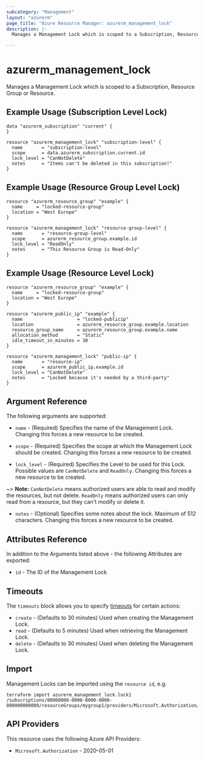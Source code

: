 ```yaml
---
subcategory: "Management"
layout: "azurerm"
page_title: "Azure Resource Manager: azurerm_management_lock"
description: |-
  Manages a Management Lock which is scoped to a Subscription, Resource Group or Resource.

---
```


# azurerm_management_lock

Manages a Management Lock which is scoped to a Subscription, Resource Group or Resource.

## Example Usage (Subscription Level Lock)

```hcl
data "azurerm_subscription" "current" {
}

resource "azurerm_management_lock" "subscription-level" {
  name       = "subscription-level"
  scope      = data.azurerm_subscription.current.id
  lock_level = "CanNotDelete"
  notes      = "Items can't be deleted in this subscription!"
}
```

## Example Usage (Resource Group Level Lock)

```hcl
resource "azurerm_resource_group" "example" {
  name     = "locked-resource-group"
  location = "West Europe"
}

resource "azurerm_management_lock" "resource-group-level" {
  name       = "resource-group-level"
  scope      = azurerm_resource_group.example.id
  lock_level = "ReadOnly"
  notes      = "This Resource Group is Read-Only"
}
```

## Example Usage (Resource Level Lock)

```hcl
resource "azurerm_resource_group" "example" {
  name     = "locked-resource-group"
  location = "West Europe"
}

resource "azurerm_public_ip" "example" {
  name                    = "locked-publicip"
  location                = azurerm_resource_group.example.location
  resource_group_name     = azurerm_resource_group.example.name
  allocation_method       = "Static"
  idle_timeout_in_minutes = 30
}

resource "azurerm_management_lock" "public-ip" {
  name       = "resource-ip"
  scope      = azurerm_public_ip.example.id
  lock_level = "CanNotDelete"
  notes      = "Locked because it's needed by a third-party"
}
```

## Argument Reference

The following arguments are supported:

* `name` - (Required) Specifies the name of the Management Lock. Changing this forces a new resource to be created.

* `scope` - (Required) Specifies the scope at which the Management Lock should be created. Changing this forces a new resource to be created.

* `lock_level` - (Required) Specifies the Level to be used for this Lock. Possible values are `CanNotDelete` and `ReadOnly`. Changing this forces a new resource to be created.

~> **Note:** `CanNotDelete` means authorized users are able to read and modify the resources, but not delete. `ReadOnly` means authorized users can only read from a resource, but they can't modify or delete it.

* `notes` - (Optional) Specifies some notes about the lock. Maximum of 512 characters. Changing this forces a new resource to be created.

## Attributes Reference

In addition to the Arguments listed above - the following Attributes are exported:

* `id` - The ID of the Management Lock

## Timeouts

The `timeouts` block allows you to specify [timeouts](https://www.terraform.io/language/resources/syntax#operation-timeouts) for certain actions:

* `create` - (Defaults to 30 minutes) Used when creating the Management Lock.
* `read` - (Defaults to 5 minutes) Used when retrieving the Management Lock.
* `delete` - (Defaults to 30 minutes) Used when deleting the Management Lock.

## Import

Management Locks can be imported using the `resource id`, e.g.

```shell
terraform import azurerm_management_lock.lock1 /subscriptions/00000000-0000-0000-0000-000000000000/resourceGroups/mygroup1/providers/Microsoft.Authorization/locks/lock1
```

## API Providers
<!-- This section is generated, changes will be overwritten -->
This resource uses the following Azure API Providers:

* `Microsoft.Authorization` - 2020-05-01
